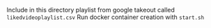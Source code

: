 Include in this directory playlist from google takeout called `likedvideoplaylist.csv`
Run docker container creation with `start.sh`